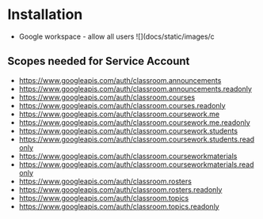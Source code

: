 # Installation

- Google workspace - allow all users
![](docs/static/images/c

## Scopes needed for Service Account
- https://www.googleapis.com/auth/classroom.announcements
- https://www.googleapis.com/auth/classroom.announcements.readonly
- https://www.googleapis.com/auth/classroom.courses
- https://www.googleapis.com/auth/classroom.courses.readonly
- https://www.googleapis.com/auth/classroom.coursework.me
- https://www.googleapis.com/auth/classroom.coursework.me.readonly
- https://www.googleapis.com/auth/classroom.coursework.students
- https://www.googleapis.com/auth/classroom.coursework.students.readonly
- https://www.googleapis.com/auth/classroom.courseworkmaterials
- https://www.googleapis.com/auth/classroom.courseworkmaterials.readonly
- https://www.googleapis.com/auth/classroom.rosters
- https://www.googleapis.com/auth/classroom.rosters.readonly
- https://www.googleapis.com/auth/classroom.topics
- https://www.googleapis.com/auth/classroom.topics.readonly